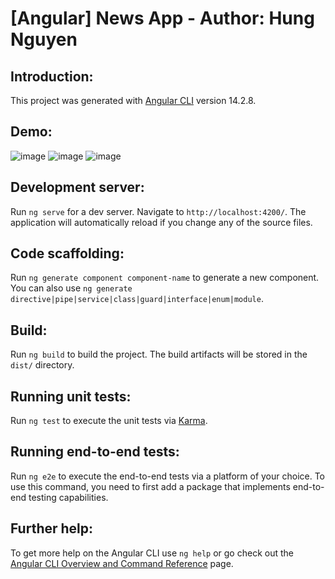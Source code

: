 # [Angular] News App - Author: Hung Nguyen
## Introduction:

This project was generated with [Angular CLI](https://github.com/angular/angular-cli) version 14.2.8.

## Demo:

![image](https://user-images.githubusercontent.com/55732539/210191300-c6b42c15-49be-42bf-85b1-d257d2e50327.png)
![image](https://user-images.githubusercontent.com/55732539/210191334-d261676a-0e01-4d0a-90d4-ad4967e76c9a.png)
![image](https://user-images.githubusercontent.com/55732539/210191344-31bbd086-4916-4996-a0b5-49472c21a00d.png)

## Development server:

Run `ng serve` for a dev server. Navigate to `http://localhost:4200/`. The application will automatically reload if you change any of the source files.

## Code scaffolding:

Run `ng generate component component-name` to generate a new component. You can also use `ng generate directive|pipe|service|class|guard|interface|enum|module`.

## Build:

Run `ng build` to build the project. The build artifacts will be stored in the `dist/` directory.

## Running unit tests:

Run `ng test` to execute the unit tests via [Karma](https://karma-runner.github.io).

## Running end-to-end tests:

Run `ng e2e` to execute the end-to-end tests via a platform of your choice. To use this command, you need to first add a package that implements end-to-end testing capabilities.

## Further help:

To get more help on the Angular CLI use `ng help` or go check out the [Angular CLI Overview and Command Reference](https://angular.io/cli) page.
